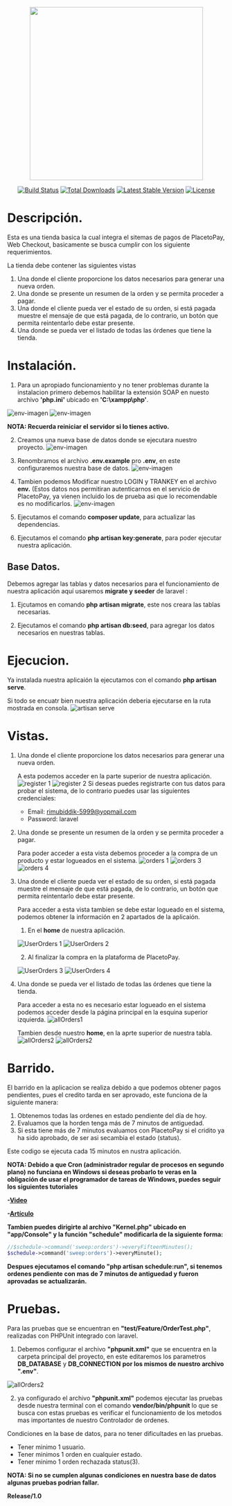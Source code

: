 <p align="center"><img src="https://res.cloudinary.com/dtfbvvkyp/image/upload/v1566331377/laravel-logolockup-cmyk-red.svg" width="400"></p>

<p align="center">
<a href="https://travis-ci.org/laravel/framework"><img src="https://travis-ci.org/laravel/framework.svg" alt="Build Status"></a>
<a href="https://packagist.org/packages/laravel/framework"><img src="https://poser.pugx.org/laravel/framework/d/total.svg" alt="Total Downloads"></a>
<a href="https://packagist.org/packages/laravel/framework"><img src="https://poser.pugx.org/laravel/framework/v/stable.svg" alt="Latest Stable Version"></a>
<a href="https://packagist.org/packages/laravel/framework"><img src="https://poser.pugx.org/laravel/framework/license.svg" alt="License"></a>
</p>

# Descripción.
Esta es una tienda basica la cual integra el sitemas de pagos de PlacetoPay, Web Checkout, basicamente se busca cumplir con los siguiente requerimientos.

La tienda debe contener las siguientes vistas
1. Una donde el cliente proporcione los datos necesarios para generar una nueva orden.
2. Una donde se presente un resumen de la orden y se permita proceder a pagar.
3. Una donde el cliente pueda ver el estado de su orden, si está pagada muestre el mensaje de que está pagada, de lo contrario, un botón que permita reintentarlo debe estar presente.
4. Una donde se pueda ver el listado de todas las órdenes que tiene la tienda.


# Instalación.

1. Para un apropiado funcionamiento y no tener problemas durante la instalacion primero debemos habilitar la extensión SOAP en nuesto archivo __'php.ini'__ ubicado en __'C:\xampp\php'__.

![env-imagen](https://i.ibb.co/v1cz5nD/Screenshot-19.png)
![env-imagen](https://i.ibb.co/7b61rnY/Screenshot-20.png)

__NOTA: Recuerda reiniciar el servidor si lo tienes activo.__

2. Creamos una nueva base de datos donde se ejecutara nuestro proyecto.
![env-imagen](https://i.ibb.co/L6Cp7Ch/Screenshot-22.png)

3. Renombramos el archivo __.env.example__ pro __.env__, en este configuraremos nuestra base de datos.
![env-imagen](https://i.ibb.co/8dQXLVL/Screenshot-1.png)

4. Tambien podemos Modificar nuestro LOGIN y TRANKEY en el archivo __env.__ (Estos datos nos permitiran autenticarnos en el servicio de PlacetoPay, ya vienen incluido los de prueba asi que lo recomendable es no modificarlos.
![env-imagen](https://i.ibb.co/D8QbLXh/Screenshot-2.png)

5. Ejecutamos el comando __composer update__, para actualizar las dependencias.

6. Ejecutamos el comando __php artisan key:generate__, para poder ejecutar nuestra aplicación.

## Base Datos.

Debemos agregar las tablas y datos necesarios para el funcionamiento de nuestra aplicación aquí usaremos __migrate y seeder__ de laravel :

1. Ejcutamos en comando __php artisan migrate__, este nos creara las tablas necesarias.

2. Ejecutamos el comando __php artisan db:seed__, para agregar los datos necesarios en nuestras tablas.

# Ejecucion.

Ya instalada nuestra aplicaión la ejecutamos con el comando __php artisan serve__.

Si todo se encuatr bien nuestra aplicación deberia ejecutarse en la ruta mostrada en consola.
 ![artisan serve](https://i.ibb.co/3h2Q5d8/Screenshot-3.png)

 # Vistas.

 1. Una donde el cliente proporcione los datos necesarios para generar una nueva orden.
 
    A esta podemos acceder en la parte superior de nuestra aplicación.
     ![register 1](https://i.ibb.co/fMMSrNt/Screenshot-23.png)
     ![register 2](https://i.ibb.co/YL9YNz1/Screenshot-5.png)
    Si deseas puedes registrarte con tus datos para probar el sistema, de lo contrario puedes usar las siguientes credenciales:
    - Email: rimubiddik-5999@yopmail.com
    - Password: laravel

2. Una donde se presente un resumen de la orden y se permita proceder a pagar.

    Para poder acceder a esta vista debemos proceder a la compra de un producto y estar logueados en el sistema.
    ![orders 1](https://i.ibb.co/JW19WFF/Screenshot-24.png)
    ![orders 3](https://i.ibb.co/jgHGf7d/Screenshot-8.png)
    ![orders 4](https://i.ibb.co/mJsLrYG/Screenshot-25.png)

3. Una donde el cliente pueda ver el estado de su orden, si está pagada muestre el mensaje de que está pagada, de lo contrario, un botón que permita reintentarlo debe estar presente.

    Para acceder a esta vista tambien se debe estar logueado en el sistema, podemos obtener la información en 2 apartados de la aplicaión.

    1. En el __home__ de nuestra aplicación.

    ![UserOrders 1](https://i.ibb.co/YLXz3Yj/Screenshot-26.png)
    ![UserOrders 2](https://i.ibb.co/YNsfY7K/Screenshot-13.png)
    

    2. Al finalizar la compra en la plataforma de PlacetoPay.
    
    ![UserOrders 3](https://i.ibb.co/syrjm1w/Screenshot-10.png)
    ![UserOrders 4](https://i.ibb.co/JdTYqTg/Screenshot-11.png)


4. Una donde se pueda ver el listado de todas las órdenes que tiene la tienda.

    Para acceder a esta no es necesario estar logueado en el sistema podemos acceder desde la página principal en la esquina superior izquierda.
    ![allOrders1](https://i.ibb.co/n8kWShG/Screenshot-27.png)
    
    Tambien desde nuestro __home__, en la aprte superior de nuestra tabla.
    ![allOrders2](https://i.ibb.co/dg6QcD8/Screenshot-16.png)
    ![allOrders2](https://i.ibb.co/syhMXd8/Screenshot-15.png)

# Barrido.

El barrido en la aplicacion se realiza debido a que podemos obtener pagos pendientes, pues el credito tarda en ser aprovado, este funciona de la siguiente manera:

1. Obtenemos todas las ordenes en estado pendiente del día de hoy.
2. Evaluamos que la horden tenga más de 7 minutos de antiguedad.
3. Si esta tiene más de 7 minutos evaluamos con PlacetoPay si el cridito ya ha sido aprobado, de ser asi secambia el estado (status).

Este codigo se ejecuta cada 15 minutos en nustra aplicación.

__NOTA: Debido a que Cron (administrador regular de procesos en segundo plano) no funciana en Windows si deseas probarlo te veras en la obligación de usar el programador de tareas de Windows, puedes seguir los siguientes tutoriales__

__-[Video](https://www.google.com/url?sa=t&rct=j&q=&esrc=s&source=web&cd=6&cad=rja&uact=8&ved=2ahUKEwiWtsD7j57pAhUxmeAKHcMTAHQQwqsBMAV6BAgKEAQ&url=https%3A%2F%2Fwww.youtube.com%2Fwatch%3Fv%3DM2Ss0oUPBFQ&usg=AOvVaw2AsPFdh5TUGR1gACRjC6Z_)__

__-[Artículo](https://quantizd.com/how-to-use-laravel-task-scheduler-on-windows-10/)__

__Tambien puedes dirigirte al archivo "Kernel.php" ubicado en "app/Console" y la función "schedule" modificarla de la siguiente forma:__

```php
//$schedule->command('sweep:orders')->everyFifteenMinutes();
$schedule->command('sweep:orders')->everyMinute();
```

__Despues ejecutamos el comando "php artisan schedule:run", si tenemos ordenes pendiente con mas de 7 minutos de antiguedad y fueron aprovadas se actualizarán.__

# Pruebas.

Para las pruebas que se encuentran en __"test/Feature/OrderTest.php"__, realizadas con PHPUnit integrado con laravel.

1. Debemos configurar el archivo __"phpunit.xml"__ que se encuentra en la carpeta principal del proyecto, en este editaremos los parametros __DB_DATABASE__ y __DB_CONNECTION__ __por los mismos de nuestro archivo ".env"__.

![allOrders2](https://i.ibb.co/JcWchHv/Screenshot-21.png)

2. ya configurado el archivo __"phpunit.xml"__ podemos ejecutar las pruebas desde nuestra terminal con el comando __vendor/bin/phpunit__ lo que se busca con estas pruebas es verificar el funcionamiento de los metodos mas importantes de nuestro Controlador de ordenes.

Condiciones en la base de datos, para no tener dificultades en las pruebas.

* Tener minimo 1 usuario.
* Tener minimos 1 orden en cualquier estado.
* Tener minimo 1 orden rechazada status(3).

__NOTA: Si no se cumplen algunas condiciones en nuestra base de datos algunas pruebas podrian fallar.__

__Release/1.0__